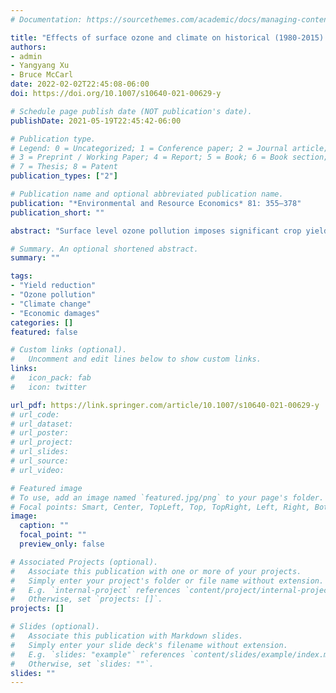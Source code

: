 ```yaml
---
# Documentation: https://sourcethemes.com/academic/docs/managing-content/

title: "Effects of surface ozone and climate on historical (1980-2015) crop yields in the United States: Implication for mid-21st century projection"
authors: 
- admin
- Yangyang Xu
- Bruce McCarl
date: 2022-02-02T22:45:08-06:00
doi: https://doi.org/10.1007/s10640-021-00629-y

# Schedule page publish date (NOT publication's date).
publishDate: 2021-05-19T22:45:42-06:00

# Publication type.
# Legend: 0 = Uncategorized; 1 = Conference paper; 2 = Journal article;
# 3 = Preprint / Working Paper; 4 = Report; 5 = Book; 6 = Book section;
# 7 = Thesis; 8 = Patent
publication_types: ["2"]

# Publication name and optional abbreviated publication name.
publication: "*Environmental and Resource Economics* 81: 355–378"
publication_short: ""

abstract: "Surface level ozone pollution imposes significant crop yield damages. However, the quantification has mainly involved chamber experiments, which may not be representative of results in farm fields. Additionally, the relative impacts of ozone under future climate change and their possible interactions remain poorly understood. Here we attempt to empirically fill this gap using historical county-level crop yield, ozone, and climate data in the United States. We explore ozone impacts on corn, soybeans, spring wheat, winter wheat, barley, cotton, peanuts, rice, sorghum, and sunflowers. We also incorporate a variety of climatic variables to investigate potential ozone-climate interactions. The results shed light on future yield consequences of ozone and climate change individually and jointly under a projected climate scenario. Our findings indicate significant negative impacts of ozone exposure for eight of the ten crops we examined, excepting barley and winter wheat. Meanwhile, corn exhibits to be more sensitive to ozone than soybeans. These results differ from those found under chamber experiments. We also find rising temperatures tend to worsen ozone damages while water supplies mitigate that. We find that the average annual historical damages from ozone reached $6.03 billion (in 2015 U.S. dollar) from 1980 to 2015. Finally, our results suggest that the damages caused by climate change-induced ozone elevation are much smaller than the damages caused by the direct effects of climate change itself."

# Summary. An optional shortened abstract.
summary: ""

tags: 
- "Yield reduction"
- "Ozone pollution"
- "Climate change"
- "Economic damages"
categories: []
featured: false

# Custom links (optional).
#   Uncomment and edit lines below to show custom links.
links:
#   icon_pack: fab
#   icon: twitter

url_pdf: https://link.springer.com/article/10.1007/s10640-021-00629-y
# url_code:
# url_dataset:
# url_poster:
# url_project:
# url_slides:
# url_source:
# url_video:

# Featured image
# To use, add an image named `featured.jpg/png` to your page's folder. 
# Focal points: Smart, Center, TopLeft, Top, TopRight, Left, Right, BottomLeft, Bottom, BottomRight.
image:
  caption: ""
  focal_point: ""
  preview_only: false

# Associated Projects (optional).
#   Associate this publication with one or more of your projects.
#   Simply enter your project's folder or file name without extension.
#   E.g. `internal-project` references `content/project/internal-project/index.md`.
#   Otherwise, set `projects: []`.
projects: []

# Slides (optional).
#   Associate this publication with Markdown slides.
#   Simply enter your slide deck's filename without extension.
#   E.g. `slides: "example"` references `content/slides/example/index.md`.
#   Otherwise, set `slides: ""`.
slides: ""
---
```

